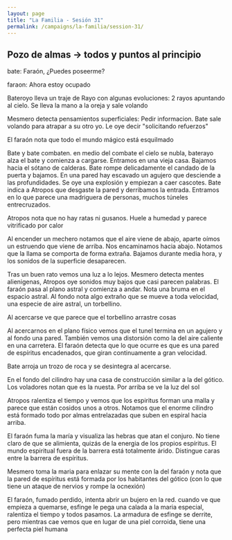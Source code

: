```yaml
---
layout: page
title: "La Familia - Sesión 31"
permalink: /campaigns/la-familia/session-31/
---
```


##  **Pozo de almas  \-\> todos y puntos al principio**

bate: Faraón, ¿Puedes poseerme?

faraon: Ahora estoy ocupado

Bateroyo lleva un traje de Rayo con algunas evoluciones: 2 rayos apuntando al cielo. Se lleva la mano a la oreja y sale volando

Mesmero detecta pensamientos superficiales: Pedir informacion. Bate sale volando para atrapar a su otro yo. Le oye decir "solicitando refuerzos"

El faraón nota que todo el mundo mágico está esquilmado

Bate y bate combaten. en medio del combate el cielo se nubla, baterayo alza el bate y comienza a cargarse. Entramos en una vieja casa. Bajamos hacia el sótano de calderas. Bate rompe delicadamente el candado de la puerta y bajamos. En una pared hay escavado un agujero que desciende a las profundidades. Se oye una explosión y empiezan a caer cascotes. Bate indica a Atropos que desgaste la pared y derribamos la entrada. Entramos en lo que parece una madriguera de personas, muchos túneles entrecruzados.

Atropos nota que no hay ratas ni gusanos. Huele a humedad y parece vitrificado por calor  

Al encender un mechero notamos que el aire viene de abajo, aparte oímos un estruendo que viene de arriba. Nos encaminamos hacia abajo. Notamos que la llama se comporta de forma extraña. Bajamos durante media hora, y los sonidos de la superficie desaparecen.

Tras un buen rato vemos una luz a lo lejos. Mesmero detecta mentes alienigenas, Atropos oye sonidos muy bajos que casi parecen palabras. El faraón pasa al plano astral y comienza a andar. Nota una bruma en el espacio astral. Al fondo nota algo extraño que se mueve a toda velocidad, una especie de aire astral, un torbellino.

Al acercarse ve que parece que el torbellino arrastre cosas

Al acercarnos en el plano físico vemos que el tunel termina en un agujero y al fondo una pared. También vemos una distorsión como la del aire caliente en una carretera. El faraón detecta que lo que ocurre es que es una pared de espíritus encadenados, que giran continuamente a gran velocidad.

Bate arroja un trozo de roca y se desintegra al acercarse.

En el fondo del cilindro hay una casa de construcción similar a la del gótico. Los voladores notan que es la nuesta. Por arriba se ve la luz del sol

Atropos ralentiza el tiempo y vemos que los espiritus forman una malla y parece que están cosidos unos a otros. Notamos que el enorme cilindro está formado todo por almas entrelazadas que suben en espiral hacia arriba.

El faraón fuma la maría y visualiza las hebras que atan el conjuro. No tiene claro de que se alimienta, quizás de la energia de los propios espíritus. El mundo espiritual fuera de la barrera está totalmente árido. Distingue caras entre la barrera de espíritus.

Mesmero toma la maria para enlazar su mente con la del faraón y nota que la pared de espíritus está formada por los habitantes del gótico (con lo que tiene un ataque de nervios y rompe la ocnexión)

El faraón, fumado perdido, intenta abrir un bujero en la red. cuando ve que empieza a quemarse, esfinge le pega una calada a la maria especial, ralentiza el tiempo y todos pasamos. La armadura de esfinge se derrite, pero mientras cae vemos que en lugar de una piel corroida, tiene una perfecta piel humana